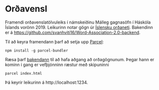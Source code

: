 # Orðavensl

Framendi orðavenslatölvuleiks í námskeiðinu Málleg gagnasöfn í Háskóla Íslands vorönn 2019. Leikurinn notar gögn úr [Íslensku orðaneti](http://ordanet.is). Bakendinn er á https://github.com/svanhviti16/Word-Association-2.0-backend.

Til að keyra framendann þarf að setja upp [Parcel](https://parceljs.org/): 

```npm install -g parcel-bundler```

Ræsa þarf [bakendann](https://github.com/svanhviti16/WordAssociation) til að hafa aðgang að orðagögnunum. 
Þegar hann er kominn í gang er vefþjónninn ræstur með skipuninni 

```parcel index.html```

Þá keyrir leikurinn á http://localhost:1234.

